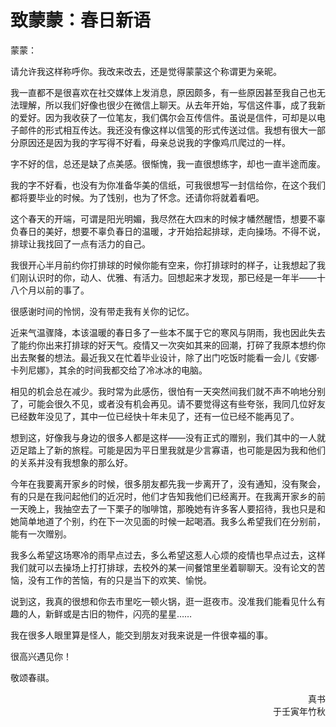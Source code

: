 # 致蒙蒙：春日新语

蒙蒙：

请允许我这样称呼你。我改来改去，还是觉得蒙蒙这个称谓更为亲昵。

我一直都不是很喜欢在社交媒体上发消息，原因颇多，有一些原因甚至我自己也无法理解，所以我们好像也很少在微信上聊天。从去年开始，写信这件事，成了我新的爱好。因为我收获了一位笔友，我们偶尔会互传信件。虽说是信件，可却是以电子邮件的形式相互传达。我还没有像这样以信笺的形式传送过信。我想有很大一部分原因还是因为我的字写得不好看，母亲总说我的字像鸡爪爬过的一样。

字不好的信，总还是缺了点美感。很惭愧，我一直很想练字，却也一直半途而废。

我的字不好看，也没有为你准备华美的信纸，可我很想写一封信给你，在这个我们都将要毕业的时候。为了饯别，也为了怀念。还请你将就着看吧。

这个春天的开端，可谓是阳光明媚，我尽然在大四末的时候才幡然醒悟，想要不辜负春日的美好，想要不辜负春日的温暖，才开始拾起排球，走向操场。不得不说，排球让我找回了一点有活力的自己。

我很开心半月前约你打排球的时候你能有空来，你打排球时的样子，让我想起了我们刚认识时的你，动人、优雅、有活力。回想起来才发现，那已经是一年半——十八个月以前的事了。

很感谢时间的怜悯，没有带走我有关你的记忆。

近来气温骤降，本该温暖的春日多了一些本不属于它的寒风与阴雨，我也因此失去了能约你出来打排球的好天气。疫情又一次突如其来的回潮，打碎了我原本想约你出去聚餐的想法。最近我又在忙着毕业设计，除了出门吃饭时能看一会儿《安娜·卡列尼娜》，其余的时间我都交给了冷冰冰的电脑。

相见的机会总在减少。我时常为此感伤，很怕有一天突然间我们就不声不响地分别了，可能会很久不见，或者没有机会再见。请不要觉得这有些夸张，我同几位好友已经数年没见了，其中一位已经快十年未见了，还有一位已经不能再见了。

想到这，好像我与身边的很多人都是这样——没有正式的赠别，我们其中的一人就迈足踏上了新的旅程。可能是因为平日里我就是少言寡语，也可能是因为我和他们的关系并没有我想象的那么好。

今年在我要离开家乡的时候，很多朋友都先我一步离开了，没有通知，没有聚会，有的只是在我问起他们的近况时，他们才告知我他们已经离开。在我离开家乡的前一天晚上，我抽空去了一下栗子的咖啡馆，那晚她有许多客人要招待，我也只是和她简单地道了个别，约在下一次见面的时候一起喝酒。我多么希望我们在分别前，能有一次赠别。

我多么希望这场寒冷的雨早点过去，多么希望这惹人心烦的疫情也早点过去，这样我们就可以去操场上打打排球，去校外的某一间餐馆里坐着聊聊天。没有论文的苦恼，没有工作的苦恼，有的只是当下的欢笑、愉悦。

说到这，我真的很想和你去市里吃一顿火锅，逛一逛夜市。没准我们能看见什么有趣的人，新鲜或是古旧的物件，闪亮的星星……

我在很多人眼里算是怪人，能交到朋友对我来说是一件很幸福的事。

很高兴遇见你！

敬颂春祺。

<div align = "right">真书</div>
<div align = "right">于壬寅年竹秋</div>
